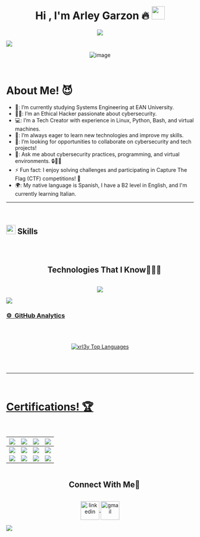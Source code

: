 
<h1 align="center"><b>Hi , I'm Arley Garzon 🔥 </b><img src="https://media.giphy.com/media/hvRJCLFzcasrR4ia7z/giphy.gif" width="35"></h1>

<p align="center">
  <a href="https://github.com/DenverCoder1/readme-typing-svg">
    <img src="https://readme-typing-svg.herokuapp.com?font=Time+New+Roman&color=cyan&size=25&center=true&vCenter=true&width=600&height=100&lines=Cybersecurity+Enthusiast,;Ethical+Hacker,;Systems+Engineer,;Tech+Creator,;Passionate+Learner,;Innovative+Thinker,;Always+eager+to+learn+new+things..<3">
  </a>
</p>

<!--horizontal divider(gradiant)-->
<img src="https://user-images.githubusercontent.com/73097560/115834477-dbab4500-a447-11eb-908a-139a6edaec5c.gif">

<p align="center">
  <img src="https://github.com/user-attachments/assets/e0435811-b33e-433a-9144-5aabb3d0ef35" alt="image" />
</p>






<br>
<h1>About Me! 😈</h1>

- 🏫: I’m currently studying Systems Engineering at EAN University.
- 🕵️‍♂️: I’m an Ethical Hacker passionate about cybersecurity.
- 💻: I’m a Tech Creator with experience in Linux, Python, Bash, and virtual machines.
- 🌱: I’m always eager to learn new technologies and improve my skills.
- 🤔: I’m looking for opportunities to collaborate on cybersecurity and tech projects! 
- 💬: Ask me about cybersecurity practices, programming, and virtual environments. 🔒👨‍💻
- ⚡ Fun fact: I enjoy solving challenges and participating in Capture The Flag (CTF) competitions! 🎯
- 🌍: My native language is Spanish, I have a B2 level in English, and I'm currently learning Italian. 
<hr>
<br>




## <img src="https://media2.giphy.com/media/QssGEmpkyEOhBCb7e1/giphy.gif?cid=ecf05e47a0n3gi1bfqntqmob8g9aid1oyj2wr3ds3mg700bl&rid=giphy.gif" width ="25"><b> Skills</b>
<br>

<!--h1 without bottom border-->
<div id="user-content-toc">
  <ul align="center">
    <summary><h2 style="display: inline-block">Technologies That I Know👨🏻‍💻</h2></summary>
  </ul>
</div>
<!--tech stack icons-->
<p align="center">
  <a href="https://skillicons.dev">
    <img src="https://skillicons.dev/icons?i=linux,bash,powershell,py,html,css,js,docker,github,java,discord,vscode,postman,mysql,cpp,cloudflare,debian,ai,kali,latex,obsidian,php,ubuntu&perline=14" />
</p>

<!--horizontal divider(gradiant)-->

<img src="https://user-images.githubusercontent.com/73097560/115834477-dbab4500-a447-11eb-908a-139a6edaec5c.gif">


### ⚙️ &nbsp;GitHub Analytics


<br />
<br />
<p align="center">
  <img src="" alt="xrl3y Top Languages"/>
</p>
<br />







<br>
<hr>
<br>
<h1>Certifications! 🏆</h1>
<br>

|[![](https://img.shields.io/badge/Análisis%20de%20Vulnerabilidades%20-%20BTA-orange?style=for-the-badge)](https://raw.githubusercontent.com/tu_usuario/tu_repositorio/main/Certificates/Análisis_de_Vulnerabilidades_BTA.jpg)|[![](https://img.shields.io/badge/Cápsula%20Phishing-%20EAN-red?style=for-the-badge)](https://raw.githubusercontent.com/tu_usuario/tu_repositorio/main/Certificates/Cápsula_Phishing.jpg)|[![](https://img.shields.io/badge/Ciberseguridad%20-%20EAN-green?style=for-the-badge)](https://raw.githubusercontent.com/tu_usuario/tu_repositorio/main/Certificates/Cibersecurity_Awareness.jpg)|[![](https://img.shields.io/badge/Ethical%20Hacker%20-%20Cisco-blue?style=for-the-badge)](https://raw.githubusercontent.com/tu_usuario/tu_repositorio/main/Certificates/Ethical_Hacker_Badge_Sep2024.jpg)|
|---|---|---|---|
|[![](https://img.shields.io/badge/Explotación%20de%20Vulnerabilidades-%20BTA-orange?style=for-the-badge)](https://raw.githubusercontent.com/tu_usuario/tu_repositorio/main/Certificates/Explotación_de_Vulnerabilidades_BTA.jpg)|[![](https://img.shields.io/badge/Wireshark-%20BTA-blue?style=for-the-badge)](https://raw.githubusercontent.com/tu_usuario/tu_repositorio/main/Certificates/Wireshark_BTA.jpg)|[![](https://img.shields.io/badge/Inteligencia%20de%20Amenazas-%20BTA-red?style=for-the-badge)](https://raw.githubusercontent.com/tu_usuario/tu_repositorio/main/Certificates/Inteligencia_de_Amenazas_BTA.jpg)|[![](https://img.shields.io/badge/Introducción%20a%20Linux-%20Hack4u-green?style=for-the-badge)](https://raw.githubusercontent.com/tu_usuario/tu_repositorio/main/Certificates/Introducción_a_Linux_Hack4u.jpg)|[![](https://img.shields.io/badge/Ciberseguridad%20-%20Retos-orange?style=for-the-badge)](https://raw.githubusercontent.com/tu_usuario/tu_repositorio/main/Certificates/Ciberseguridad_Retos.jpg)|
|[![](https://img.shields.io/badge/Recolección%20de%20Información-%20BTA-red?style=for-the-badge)](https://raw.githubusercontent.com/tu_usuario/tu_repositorio/main/Certificates/Recolección_de_Información_BTA.jpg)|[![](https://img.shields.io/badge/Remote%20Work-%20ProCert-blue?style=for-the-badge)](https://raw.githubusercontent.com/tu_usuario/tu_repositorio/main/Certificates/Remote_Work_ProCert.jpg)|[![](https://img.shields.io/badge/WireShark%20-%20BTA-orange?style=for-the-badge)](https://raw.githubusercontent.com/tu_usuario/tu_repositorio/main/Certificates/WireShark_Pentesting.jpg)|[![](https://img.shields.io/badge/Retos%20Hacking%20Web-%20BTA-green?style=for-the-badge)](https://raw.githubusercontent.com/tu_usuario/tu_repositorio/main/Certificates/Retos_Hacking_Web_BTA.jpg)|


<!-- Connect with me -->
<!--h2 without bottom border-->
<div id="user-content-toc">
  <ul align="center">
    <summary><h2 style="display: inline-block">Connect With Me🤝</h2></summary>
  </ul>
</div>

<!--icons and links-->
<p align="center">
  <a href="https://www.linkedin.com/in/xrl3y/" target="blank">
    <img align="center" src="https://user-images.githubusercontent.com/88904952/234979284-68c11d7f-1acc-4f0c-ac78-044e1037d7b0.png" alt="linkedin" height="50" width="50" />
  </a>
  <a href="mailto:arstevgg132@gmail.com">
    <img align="center" src="https://skillicons.dev/icons?i=gmail&perline=14" alt="gmail" height="50" width="50" />
  </a>
</p>

<!--profile visit count
<div align="center">
  
[![](https://visitcount.itsvg.in/api?id=xrl3y&icon=3&color=6)](https://visitcount.itsvg.in)

  
</div>
-->


<!--horizontal divider(gradiant)-->
<img src="https://user-images.githubusercontent.com/73097560/115834477-dbab4500-a447-11eb-908a-139a6edaec5c.gif">

